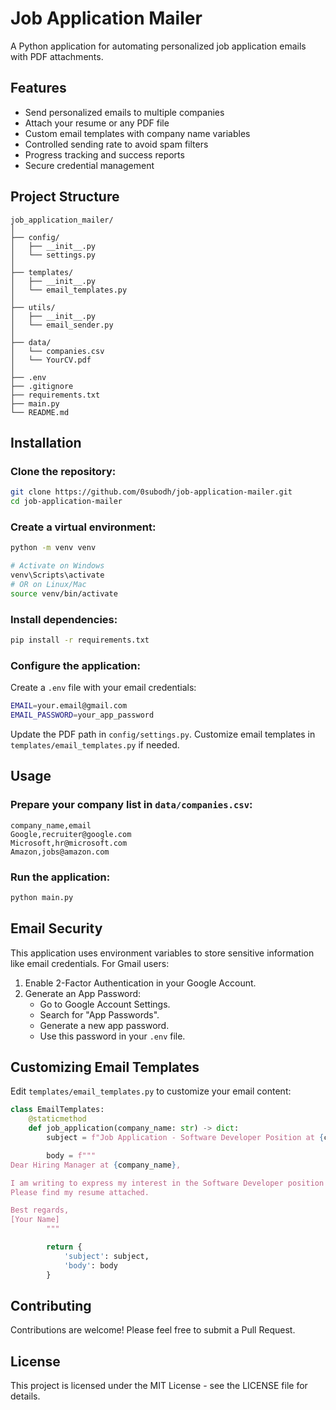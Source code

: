 # Job Application Mailer

A Python application for automating personalized job application emails with PDF attachments.

## Features

- Send personalized emails to multiple companies
- Attach your resume or any PDF file
- Custom email templates with company name variables
- Controlled sending rate to avoid spam filters
- Progress tracking and success reports
- Secure credential management

## Project Structure

```
job_application_mailer/
│
├── config/
│   ├── __init__.py
│   └── settings.py
│
├── templates/
│   ├── __init__.py
│   └── email_templates.py
│
├── utils/
│   ├── __init__.py
│   └── email_sender.py
│
├── data/
│   └── companies.csv
│   └── YourCV.pdf
│
├── .env
├── .gitignore
├── requirements.txt
├── main.py
└── README.md
```

## Installation

### Clone the repository:

```sh
git clone https://github.com/0subodh/job-application-mailer.git
cd job-application-mailer
```

### Create a virtual environment:

```sh
python -m venv venv

# Activate on Windows
venv\Scripts\activate
# OR on Linux/Mac
source venv/bin/activate
```

### Install dependencies:

```sh
pip install -r requirements.txt
```

### Configure the application:

Create a `.env` file with your email credentials:

```sh
EMAIL=your.email@gmail.com
EMAIL_PASSWORD=your_app_password
```

Update the PDF path in `config/settings.py`.
Customize email templates in `templates/email_templates.py` if needed.

## Usage

### Prepare your company list in `data/companies.csv`:

```csv
company_name,email
Google,recruiter@google.com
Microsoft,hr@microsoft.com
Amazon,jobs@amazon.com
```

### Run the application:

```sh
python main.py
```

## Email Security

This application uses environment variables to store sensitive information like email credentials. For Gmail users:

1. Enable 2-Factor Authentication in your Google Account.
2. Generate an App Password:
   - Go to Google Account Settings.
   - Search for "App Passwords".
   - Generate a new app password.
   - Use this password in your `.env` file.

## Customizing Email Templates

Edit `templates/email_templates.py` to customize your email content:

```python
class EmailTemplates:
    @staticmethod
    def job_application(company_name: str) -> dict:
        subject = f"Job Application - Software Developer Position at {company_name}"

        body = f"""
Dear Hiring Manager at {company_name},

I am writing to express my interest in the Software Developer position at {company_name}.
Please find my resume attached.

Best regards,
[Your Name]
        """

        return {
            'subject': subject,
            'body': body
        }
```

## Contributing

Contributions are welcome! Please feel free to submit a Pull Request.

## License

This project is licensed under the MIT License - see the LICENSE file for details.
